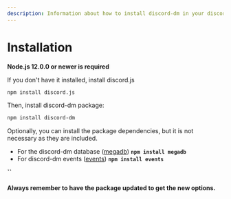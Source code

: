 ```yaml
---
description: Information about how to install discord-dm in your discord bot
---
```


# Installation

**Node.js 12.0.0 or newer is required**

If you don't have it installed, install discord.js

```bash
npm install discord.js
```

Then, install discord-dm package:

```bash
npm install discord-dm
```

Optionally, you can install the package dependencies, but it is not necessary as they are included.

* For the discord-dm database \([megadb](https://npmjs.com/package/megadb)\)  **`npm install megadb`**
* For discord-dm events \([events](https://npmjs.com/package/events)\)  **`npm install events`**

**\`\`**

#### Always remember to have the package updated to get the new options.

